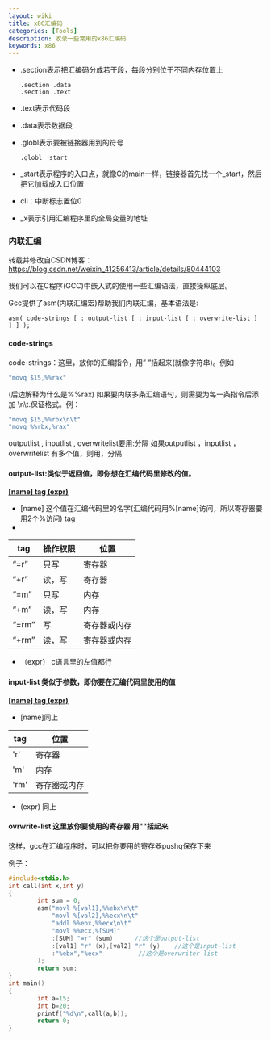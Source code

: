 ```yaml
---
layout: wiki
title: x86汇编码
categories: [Tools]
description: 收录一些常用的x86汇编码
keywords: x86
---
```


- .section表示把汇编码分成若干段，每段分别位于不同内存位置上

  ```assembly
  .section .data
  .section .text
  ```

- .text表示代码段

- .data表示数据段

- .globl表示要被链接器用到的符号

  ```assembly
  .globl _start
  ```

- _start表示程序的入口点，就像C的main一样，链接器首先找一个\_start，然后把它加载成入口位置

- cli：中断标志置位0
- _x表示引用汇编程序里的全局变量的地址



### 内联汇编

转载并修改自CSDN博客：https://blog.csdn.net/weixin_41256413/article/details/80444103

我们可以在C程序(GCC)中嵌入式的使用一些汇编语法，直接操纵底层。

Gcc提供了asm(内联汇编宏)帮助我们内联汇编，基本语法是:

```assembly
asm( code-strings [ : output-list [ : input-list [ : overwrite-list ] ] ] );
```

#### code-strings

code-strings：这里，放你的汇编指令，用” ”括起来(就像字符串)。例如

```c
"movq $15,%%rax"
```

 (后边解释为什么是%%rax)
如果要内联多条汇编语句，则需要为每一条指令后添加 \n\t.保证格式。例：

```c
"movq $15,%%rbx\n\t"
"movq %%rbx,%rax"
```

outputlist , inputlist , overwritelist要用:分隔
如果outputlist ，inputlist ， overwritelist 有多个值，则用，分隔

#### output-list:类似于返回值，即你想在汇编代码里修改的值。
**<u>[name] tag (expr)</u>**

- [name] 这个值在汇编代码里的名字(汇编代码用%[name]访问，所以寄存器要用2个%访问)
  tag
- 

| tag   | 操作权限 | 位置         |
| ----- | -------- | ------------ |
| “=r”  | 只写     | 寄存器       |
| “+r”  | 读，写   | 寄存器       |
| “=m”  | 只写     | 内存         |
| “+m”  | 读，写   | 内存         |
| “=rm” | 写       | 寄存器或内存 |
| “+rm” | 读，写   | 寄存器或内存 |



- （expr） c语言里的左值都行

#### input-list 类似于参数，即你要在汇编代码里使用的值
**<u>[name] tag (expr)</u>**

- [name]同上

| tag  | 位置         |
| ---- | ------------ |
| 'r'  | 寄存器       |
| 'm'  | 内存         |
| 'rm' | 寄存器或内存 |

- (expr) 同上

#### ovrwrite-list 这里放你要使用的寄存器 用""括起来
这样，gcc在汇编程序时，可以把你要用的寄存器pushq保存下来



例子：

```c
#include<stdio.h>
int call(int x,int y)
{
        int sum = 0;
        asm("movl %[val1],%%ebx\n\t"
            "movl %[val2],%%ecx\n\t"
            "addl %%ebx,%%ecx\n\t"
            "movl %%ecx,%[SUM]"
            :[SUM] "=r" (sum)      //这个是output-list
            :[val1] "r" (x),[val2] "r" (y)    //这个是input-list
            :"%ebx","%ecx"          //这个是overwriter list
        );
        return sum;
}
int main()
{
        int a=15;
        int b=20;
        printf("%d\n",call(a,b));
        return 0;
}
```



